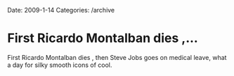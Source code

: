 Date: 2009-1-14
Categories: /archive

# First Ricardo Montalban dies ,...

First Ricardo Montalban dies , then Steve Jobs goes on medical leave, what a day for silky smooth icons of cool.
